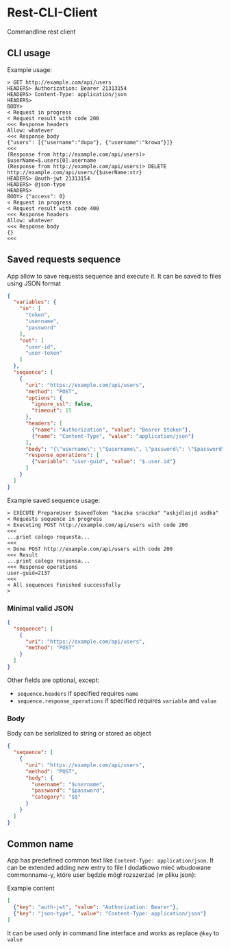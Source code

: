# Rest-CLI-Client
Commandline rest client

## CLI usage
Example usage:
```
> GET http://example.com/api/users
HEADERS> Authorization: Bearer 21313154
HEADERS> Content-Type: application/json
HEADERS>
BODY> 
< Request in progress
< Request result with code 200
<<< Response headers
Allow: whatever
<<< Response body
{"users": [{"username":"dupa"}, {"username":"krowa"}]}
<<<
(Response from http://example.com/api/users)> $userName=$.users[0].username
(Response from http://example.com/api/users)> DELETE http://example.com/api/users/{$userName:str}
HEADERS> @auth-jwt 21313154
HEADERS> @json-type
HEADERS>
BODY> {"access": 0}
< Request in progress
< Request result with code 400
<<< Response headers
Allow: whatever
<<< Response body
{}
<<<
```

## Saved requests sequence
App allow to save requests sequence and execute it. It can be saved to files using JSON format

```json
{
  "variables": {
    "in": [
      "token",
      "username",
      "password"
    ],
    "out": [
      "user-id",
      "user-token"
    ]
  },
  "sequence": [
    {
      "uri": "https://example.com/api/users",
      "method": "POST",
      "options": {
        "ignore_ssl": false,
        "timeout": 15
      },
      "headers": [
        {"name": "Authorization", "value": "Bearer $token"},
        {"name": "Content-Type", "value": "application/json"}
      ],
      "body": "{\"username\": \"$username\", \"password\": \"$password\", \"category\": \"$$\"}",
      "response_operations": [
        {"variable": "user-guid", "value": "$.user.id"}
      ]
    }
  ]
}
```
Example saved sequence usage:
```
> EXECUTE PrepareUser $savedToken "kaczka sraczka" "askjdlasjd asdka"
< Requests sequence in progress
< Executing POST http://example.com/api/users with code 200
<<<
...print całego requesta...
<<<
< Done POST http://example.com/api/users with code 200
<<< Result
...print całego responsa...
<<< Response operations
user-guid=2137
<<<
< All sequences finished successfully
> 
```

### Minimal valid JSON
```json
{
  "sequence": [
    {
      "uri": "https://example.com/api/users",
      "method": "POST"
    }
  ]
}
```
Other fields are optional, except:
- `sequence.headers` if specified requires `name`
- `sequence.response_operations` if specified requires `variable` and `value`

### Body
Body can be serialized to string or stored as object
```json
{
  "sequence": [
    {
      "uri": "https://example.com/api/users",
      "method": "POST",
      "body": {
        "username": "$username",
        "password": "$password",
        "category": "$$"
      }
    }
  ]
}
```

## Common name
App has predefined common text like `Content-Type: application/json`. It can be extended adding new
entry to file
I dodatkowo mieć wbudowane commonname-y, które user będzie mógł rozszerzać (w pliku json):

Example content
```json
[
  {"key": "auth-jwt", "value": "Authorization: Bearer"},
  {"key": "json-type", "value": "Content-Type: application/json"}
]
```
It can be used only in command line interface and works as replace `@key` to `value`
